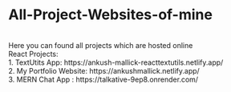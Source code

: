 # All-Project-Websites-of-mine
<br>
Here you can found all projects which are hosted online
<br>
React Projects:
<br>
1. TextUtits App: https://ankush-mallick-reacttextutils.netlify.app/  <br>
2. My Portfolio Website: https://ankushmallick.netlify.app/ <br>
3. MERN Chat App : https://talkative-9ep8.onrender.com/
